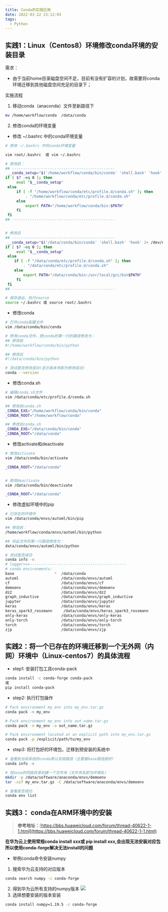 ```yaml
---
title: Conda的实践应用
date: 2022-03-22 23:12:03
tags:
  - Python
---
```



## 实践1：Linux（Centos8）环境修改conda环境的安装目录
需求：

- 由于当前home目录磁盘空间不足，目前有没有扩容的计划，故需要将conda环境迁移到其他磁盘空间充足的目录下；

实施流程

1. 移动conda（anaconda）文件至新路径下
```bash
mv /home/workflow/conda  /data/conda
```

2. 修改conda的环境变量
- 修改 ~/.bashrc 中的conda环境变量
```bash
# 修改 ~/.bashrc 中的conda环境变量

vim root/.bashrc  或 vim ~/.bashrc

# 修改前：
## ----------------------------------------------
 __conda_setup="$('/home/workflow/conda/bin/conda' 'shell.bash' 'hook' 2> /dev/null)"
if [ $? -eq 0 ]; then
     eval "$__conda_setup"
 else
     if [ -f "/home/workflow/conda/etc/profile.d/conda.sh" ]; then
         . "/home/workflow/conda/etc/profile.d/conda.sh"
     else
         export PATH="/home/workflow/conda/bin:$PATH"
     fi
 fi
## ----------------------------------------------


# 修改后
## ----------------------------------------------
 __conda_setup="$('/data/conda/bin/conda' 'shell.bash' 'hook' 2> /dev/null)"
if [ $? -eq 0 ]; then
     eval "$__conda_setup"
 else
    if [ -f "/data/conda/etc/profile.d/conda.sh" ]; then
        . "/data/conda/etc/profile.d/conda.sh"
    else
        export PATH="/data/conda/bin:/usr/local/gcc/bin$PATH"
     fi
 fi
## ----------------------------------------------

# 保存退出，执行source
source ~/.bashrc 或 source root/.bashrc
```

- 修改conda
```bash
# 打开conda配置文件
vim /data/conda/bin/conda

# 修改conda文件，把conda的第一行的路径修改为：
## 修改前
#!/home/workflow/conda/bin/python

## 修改后
#!/data/conda/bin/python

# 测试是否修改成功(显示版本号即为修改成功)
conda --version
```

- 修改conda.sh
```bash
# 编辑conda.sh文件
vim /data/conda/etc/profile.d/conda.sh

## 修改前conda.sh 
_CONDA_EXE="/home/workflow/conda/bin/conda"
_CONDA_ROOT="/home/workflow/conda" 

## 修改后conda.sh 
_CONDA_EXE="/data/conda/bin/conda" 
_CONDA_ROOT="/data/conda"
```

- 修改activate和deactivate
```bash
# 修改activate
vim /data/conda/bin/activate

_CONDA_ROOT="/data/conda"


# 修改deactivate
vim /data/conda/bin/deactivate

_CONDA_ROOT="/data/conda"
```

- 修改虚拟环境中的pip
```bash
# 已存在的环境中
vim /data/conda/envs/automl/bin/pip

## 修改前：
/home/workflow/conda/envs/automl/bin/python

## 将此文件的第一行路径修改为：
data/conda/envs/automl/bin/python

# 测试是否成功
conda info -e
# logger>>>-------------------------------------------
# conda environments:
base                  *  /data/conda
automl                   /data/conda/envs/automl
cf                       /data/conda/envs/cf
demoenv                  /data/conda/envs/demoenv
dz2                      /data/conda/envs/dz2
graph_inductive          /data/conda/envs/graph_inductive
jupyter                  /data/conda/envs/jupyter
keras                    /data/conda/envs/keras
keras_spark3_rossmann     /data/conda/envs/keras_spark3_rossmann
only-keras               /data/conda/envs/only-keras
only-torch               /data/conda/envs/only-torch
torch                    /data/conda/envs/torch
zjp                      /data/conda/envs/zjp
```

## 实践2：将一个已存在的环境迁移到一个无外网（内网）环境中（Linux-centos7）的具体流程

- step1: 安装打包工具conda-pack
```bash
conda install -c conda-forge conda-pack
或
pip install conda-pack
```

- step2: 执行打包操作
```bash
# Pack environment my_env into my_env.tar.gz
conda pack -n my_env

# Pack environment my_env into out_name.tar.gz
conda pack -n my_env -o out_name.tar.gz

# Pack environment located at an explicit path into my_env.tar.gz
conda pack -p /explicit/path/to/my_env
```

- step3: 将打包好的环境包，迁移到预安装的系统中
```bash
# 查看到当前系统的conda默认安装路径（主要看base路径就好）
conda info -e

# 在base的同级目录创建一个文件夹（文件夹名即为环境名）
mkdir -p /data/software/anaconda/envs/demoenv
tar -xzf my_env.tar.gz -C /data/software/anaconda/envs/demoenv

# 查看是否成功
conda env list
```
## 实践3： conda在ARM环境中的安装
> **参考地址：**[https://bbs.huaweicloud.com/forum/thread-40622-1-1.html](https://bbs.huaweicloud.com/forum/thread-40622-1-1.html)

**在华为云上使用常规conda install xxx或 pip install xxx,会出现无法安装对应包**
**所以使用conda-forge解决无法install的问题**

- 举例conda命令安装numpy
1. 搜索华为云支持的对应版本
```bash
conda search numpy -c conda-forge
```

2. 得到华为云所有支持的numpy版本
![](https://jsd.cdn.zzko.cn/gh/sswfive/blog-pic@main/20230212/image.4cif76xn1k20.webp#id=wyODg&originHeight=487&originWidth=458&originalType=binary&ratio=1&rotation=0&showTitle=false&status=done&style=none&title=)
3. 选择想要安装的版本安装
```bash
conda install numpy=1.19.5 -c conda-forge
```
